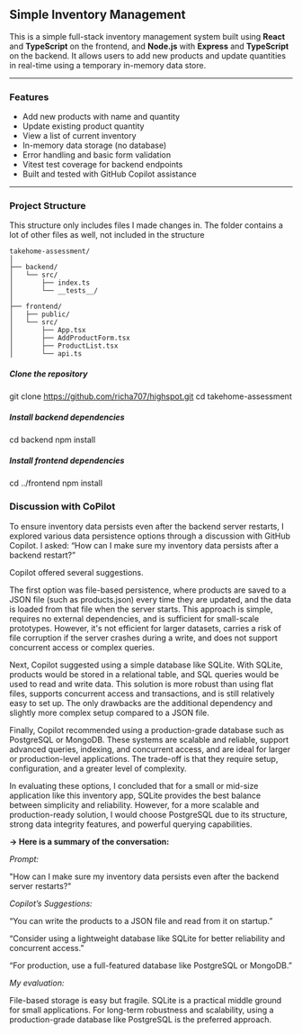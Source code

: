 ## Simple Inventory Management 
This is a simple full-stack inventory management system built using **React** and **TypeScript** on the frontend, and **Node.js** with **Express** and **TypeScript** on the backend. It allows users to add new products and update quantities in real-time using a temporary in-memory data store.

---

### Features
- Add new products with name and quantity
- Update existing product quantity
- View a list of current inventory
- In-memory data storage (no database)
- Error handling and basic form validation
- Vitest test coverage for backend endpoints
- Built and tested with GitHub Copilot assistance

---

### Project Structure

This structure only includes files I made changes in. The folder contains a lot of other files as well, not included in the structure

```plaintext
takehome-assessment/
│
├── backend/
│   └── src/
│       ├── index.ts           
│       └── __tests__/        
│
├── frontend/
│   ├── public/
│   └── src/
│       ├── App.tsx            
│       ├── AddProductForm.tsx 
│       ├── ProductList.tsx     
│       └── api.ts           

```
##### Clone the repository
git clone https://github.com/richa707/highspot.git
cd takehome-assessment

##### Install backend dependencies
cd backend
npm install

##### Install frontend dependencies
cd ../frontend
npm install

### Discussion with CoPilot
To ensure inventory data persists even after the backend server restarts, I explored various data persistence options through a discussion with GitHub Copilot. I asked: “How can I make sure my inventory data persists after a backend restart?”

Copilot offered several suggestions.

The first option was file-based persistence, where products are saved to a JSON file (such as products.json) every time they are updated, and the data is loaded from that file when the server starts. This approach is simple, requires no external dependencies, and is sufficient for small-scale prototypes. However, it's not efficient for larger datasets, carries a risk of file corruption if the server crashes during a write, and does not support concurrent access or complex queries.

Next, Copilot suggested using a simple database like SQLite. With SQLite, products would be stored in a relational table, and SQL queries would be used to read and write data. This solution is more robust than using flat files, supports concurrent access and transactions, and is still relatively easy to set up. The only drawbacks are the additional dependency and slightly more complex setup compared to a JSON file.

Finally, Copilot recommended using a production-grade database such as PostgreSQL or MongoDB. These systems are scalable and reliable, support advanced queries, indexing, and concurrent access, and are ideal for larger or production-level applications. The trade-off is that they require setup, configuration, and a greater level of complexity.

In evaluating these options, I concluded that for a small or mid-size application like this inventory app, SQLite provides the best balance between simplicity and reliability. However, for a more scalable and production-ready solution, I would choose PostgreSQL due to its structure, strong data integrity features, and powerful querying capabilities.

**-> Here is a summary of the conversation:**

*Prompt:*

"How can I make sure my inventory data persists even after the backend server restarts?"

*Copilot’s Suggestions:*

“You can write the products to a JSON file and read from it on startup.”

“Consider using a lightweight database like SQLite for better reliability and concurrent access.”

“For production, use a full-featured database like PostgreSQL or MongoDB.”

*My evaluation:*

File-based storage is easy but fragile. SQLite is a practical middle ground for small applications. For long-term robustness and scalability, using a production-grade database like PostgreSQL is the preferred approach.
